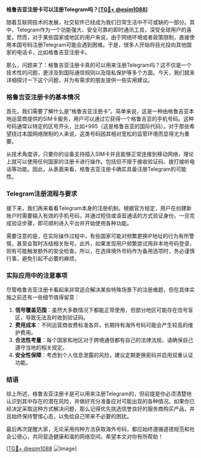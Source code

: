**格鲁吉亚注册卡可以注册Telegram吗？[[TG💪+ @esim1088](https://t.me/s/esim1088)]**

随着互联网技术的发展，社交软件已经成为我们日常生活中不可或缺的一部分。其中，Telegram作为一个功能强大、安全可靠的即时通讯工具，深受全球用户的喜爱。然而，对于某些国家或地区的用户来说，由于网络环境或者政策限制，直接使用本国号码注册Telegram可能会遇到困难。于是，很多人开始将目光投向其他国家的电话卡，比如格鲁吉亚注册卡。

那么，问题来了：格鲁吉亚注册卡真的可以用来注册Telegram吗？这不仅是一个技术性的问题，更涉及到国际通信规则以及隐私保护等多个方面。今天，我们就来详细探讨一下这个问题，并为有需求的朋友提供一些实用建议。

### 格鲁吉亚注册卡的基本情况

首先，我们需要了解什么是“格鲁吉亚注册卡”。简单来说，这是一种由格鲁吉亚本地运营商提供的SIM卡服务，用户可以通过它获得一个格鲁吉亚的手机号码。这种号码通常以特定的区号开头，比如+995（这是格鲁吉亚的国际代码）。对于那些希望绕过本国网络限制的人来说，这类号码因其相对宽松的监管环境而显得尤为重要。

从技术角度讲，只要你的设备支持插入SIM卡并且能够正常连接到移动网络，理论上就可以使用任何国家的注册卡进行操作。包括但不限于接收验证码、拨打接听电话等功能。因此，从表面来看，格鲁吉亚注册卡确实具备注册Telegram的可能性。

### Telegram注册流程与要求

接下来，我们再来看看Telegram本身的注册机制。根据官方规定，用户在创建新账户时需要输入有效的手机号码，并通过短信或语音通话的方式验证身份。一旦完成验证步骤，即可顺利进入平台并开始使用各种功能。

需要注意的是，在实际操作过程中，有些国家可能对频繁更换IP地址的行为有所警惕，甚至会暂时冻结相关账号。此外，如果发现用户频繁尝试用非本地号码登录，则有可能触发额外的安全检查。所以，在选择境外号码作为备用选项时，务必谨慎行事，避免引起不必要的麻烦。

### 实际应用中的注意事项

尽管格鲁吉亚注册卡看起来非常适合解决某些特殊场景下的注册难题，但在具体实施之前还有一些细节值得留意：

1. **信号覆盖范围**：虽然大多数情况下都能正常使用，但部分地区可能存在信号盲区，导致无法及时收到验证码。
2. **费用成本**：不同运营商收费标准各异，长期持有海外号码可能会产生较高的维护费用。
3. **合法性考量**：每个国家和地区对于跨境通信都有自己的法律法规，请确保自己遵守当地的相关规定。
4. **安全性保障**：考虑到个人信息泄露的风险，建议定期更换密码并启用双重认证功能。

### 结语

综上所述，格鲁吉亚注册卡是可以用来注册Telegram的，但前提是你必须清楚地认识到其中存在的潜在风险，并做好充分准备应对可能出现的各种情况。如果你已经决定采取这种方式解决问题，那么记得优先挑选信誉良好的服务商购买产品，并且始终保持警惕心态，以免给自己带来不必要的困扰。

最后再次提醒大家，无论采用何种方法获取海外号码，都应始终遵循道德规范和社会公德心，共同营造健康和谐的网络空间。希望本文对你有所帮助！

[[TG💪+ @esim1088](https://t.me/s/esim1088) ![Image](https://i.postimg.cc/4NQfJmqS/Snipaste-2025-05-13-00-14-12.png)]